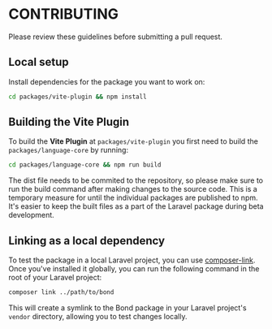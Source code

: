 # CONTRIBUTING

Please review these guidelines before submitting a pull request.

## Local setup

Install dependencies for the package you want to work on:

```bash
cd packages/vite-plugin && npm install
```

## Building the Vite Plugin

To build the **Vite Plugin** at `packages/vite-plugin` you first need to build the `packages/language-core` by running:

```bash
cd packages/language-core && npm run build
```

The dist file needs to be commited to the repository, so please make sure to run the build command after making changes to the source code. This is a temporary measure for until the individual packages are published to npm. It's easier to keep the built files as a part of the Laravel package during beta development.

## Linking as a local dependency

To test the package in a local Laravel project, you can use [composer-link](https://github.com/SanderSander/composer-link). Once you've installed it globally, you can run the following command in the root of your Laravel project:

```bash
composer link ../path/to/bond
```

This will create a symlink to the Bond package in your Laravel project's `vendor` directory, allowing you to test changes locally.

